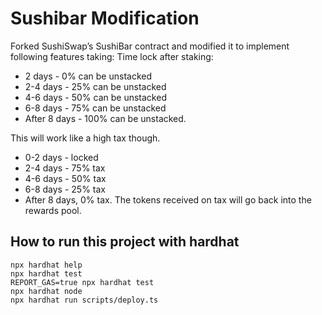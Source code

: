# Sushibar Modification

Forked SushiSwap’s SushiBar contract and modified it to implement following features taking:
Time lock after staking:
- 2 days - 0% can be unstacked
- 2-4 days - 25% can be unstacked
- 4-6 days - 50% can be unstacked
- 6-8 days - 75% can be unstacked
- After 8 days - 100% can be unstacked.

This will work like a high tax though.
- 0-2 days - locked
- 2-4 days - 75% tax
- 4-6 days - 50% tax
- 6-8 days - 25% tax
- After 8 days, 0% tax.
The tokens received on tax will go back into the rewards pool.

## How to run this project with hardhat

```shell
npx hardhat help
npx hardhat test
REPORT_GAS=true npx hardhat test
npx hardhat node
npx hardhat run scripts/deploy.ts
```
